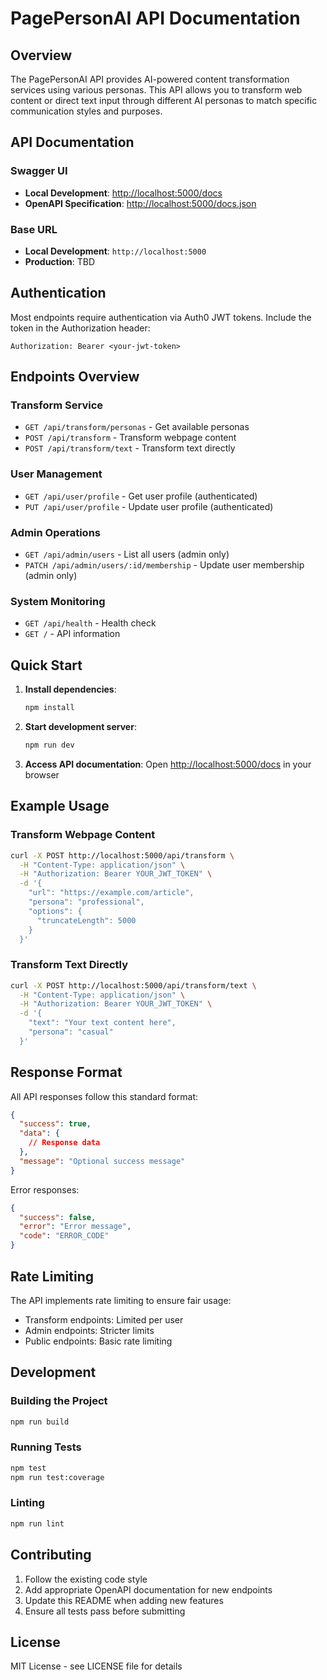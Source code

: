 # PagePersonAI API Documentation

## Overview

The PagePersonAI API provides AI-powered content transformation services using various personas. This API allows you to transform web content or direct text input through different AI personas to match specific communication styles and purposes.

## API Documentation

### Swagger UI
- **Local Development**: [http://localhost:5000/docs](http://localhost:5000/docs)
- **OpenAPI Specification**: [http://localhost:5000/docs.json](http://localhost:5000/docs.json)

### Base URL
- **Local Development**: `http://localhost:5000`
- **Production**: TBD

## Authentication

Most endpoints require authentication via Auth0 JWT tokens. Include the token in the Authorization header:

```
Authorization: Bearer <your-jwt-token>
```

## Endpoints Overview

### Transform Service
- `GET /api/transform/personas` - Get available personas
- `POST /api/transform` - Transform webpage content
- `POST /api/transform/text` - Transform text directly

### User Management
- `GET /api/user/profile` - Get user profile (authenticated)
- `PUT /api/user/profile` - Update user profile (authenticated)

### Admin Operations
- `GET /api/admin/users` - List all users (admin only)
- `PATCH /api/admin/users/:id/membership` - Update user membership (admin only)

### System Monitoring
- `GET /api/health` - Health check
- `GET /` - API information

## Quick Start

1. **Install dependencies**:
   ```bash
   npm install
   ```

2. **Start development server**:
   ```bash
   npm run dev
   ```

3. **Access API documentation**:
   Open [http://localhost:5000/docs](http://localhost:5000/docs) in your browser

## Example Usage

### Transform Webpage Content

```bash
curl -X POST http://localhost:5000/api/transform \
  -H "Content-Type: application/json" \
  -H "Authorization: Bearer YOUR_JWT_TOKEN" \
  -d '{
    "url": "https://example.com/article",
    "persona": "professional",
    "options": {
      "truncateLength": 5000
    }
  }'
```

### Transform Text Directly

```bash
curl -X POST http://localhost:5000/api/transform/text \
  -H "Content-Type: application/json" \
  -H "Authorization: Bearer YOUR_JWT_TOKEN" \
  -d '{
    "text": "Your text content here",
    "persona": "casual"
  }'
```

## Response Format

All API responses follow this standard format:

```json
{
  "success": true,
  "data": {
    // Response data
  },
  "message": "Optional success message"
}
```

Error responses:

```json
{
  "success": false,
  "error": "Error message",
  "code": "ERROR_CODE"
}
```

## Rate Limiting

The API implements rate limiting to ensure fair usage:
- Transform endpoints: Limited per user
- Admin endpoints: Stricter limits
- Public endpoints: Basic rate limiting

## Development

### Building the Project

```bash
npm run build
```

### Running Tests

```bash
npm test
npm run test:coverage
```

### Linting

```bash
npm run lint
```

## Contributing

1. Follow the existing code style
2. Add appropriate OpenAPI documentation for new endpoints
3. Update this README when adding new features
4. Ensure all tests pass before submitting

## License

MIT License - see LICENSE file for details
